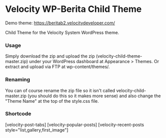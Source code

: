 Velocity WP-Berita Child Theme
=================

Demo theme: https://beritab2.velocitydeveloper.com/

Child Theme for the Velocity System WordPress theme.

### Usage
Simply download the zip and upload the zip (velocity-child-theme-master.zip) under your WordPress dashboard at Appearance > Themes. Or extract and upload via FTP at wp-content/themes/.


### Renaming
You can of course rename the zip file so it isn't called velocity-child-master.zip (you should do this so it makes more sense) and also change the "Theme Name" at the top of the style.css file.


### Shortcode
[velocity-post-tabs]
[velocity-popular-posts]
[velocity-recent-posts style="list,gallery,first_image"]
